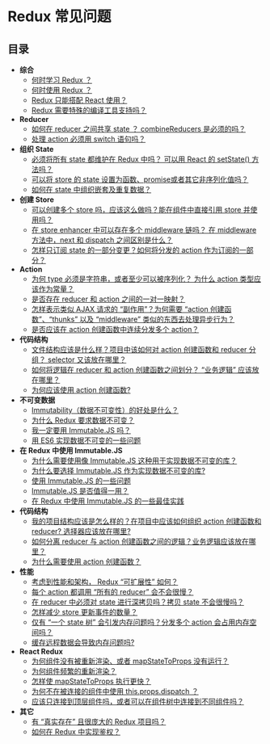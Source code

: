 # Redux 常见问题

## 目录

- **综合**
  - [何时学习 Redux ？](/docs/faq/General.md#general-when-to-learn)
  - [何时使用 Redux ？](/faq/General#general-when-to-use)
  - [Redux 只能搭配 React 使用？](/faq/General#general-only-react)
  - [Redux 需要特殊的编译工具支持吗？](/faq/General#general-build-tools)
- **Reducer**
  - [如何在 reducer 之间共享 state ？ combineReducers 是必须的吗？](/faq/Reducers#reducers-share-state)
  - [处理 action 必须用 switch 语句吗？](/faq/Reducers#reducers-use-switch)
- **组织 State**
  - [必须将所有 state 都维护在 Redux 中吗？ 可以用 React 的 setState() 方法吗？](/faq/OrganizingState#organizing-state-only-redux-state)
  - [可以将 store 的 state 设置为函数、promise或者其它非序列化值吗？](/faq/OrganizingState#organizing-state-non-serializable)
  - [如何在 state 中组织嵌套及重复数据？](/faq/OrganizingState#organizing-state-nested-data)
- **创建 Store**
  - [可以创建多个 store 吗，应该这么做吗？能在组件中直接引用 store 并使用吗？](/faq/StoreSetup#store-setup-multiple-stores)
  - [在 store enhancer 中可以存在多个 middleware 链吗？ 在 middleware 方法中，next 和 dispatch 之间区别是什么？](/faq/StoreSetup#store-setup-middleware-chains)
  - [怎样只订阅 state 的一部分变更？如何将分发的 action 作为订阅的一部分？](/faq/StoreSetup#store-setup-subscriptions)
- **Action**
  - [为何 type 必须是字符串，或者至少可以被序列化？ 为什么 action 类型应该作为常量？](/faq/Actions#actions-string-constants)
  - [是否存在 reducer 和 action 之间的一对一映射？](/faq/Actions#actions-reducer-mappings)
  - [怎样表示类似 AJAX 请求的 “副作用”？为何需要 “action 创建函数”、“thunks” 以及 “middleware” 类似的东西去处理异步行为？](/faq/Actions#actions-side-effects)
  - [是否应该在 action 创建函数中连续分发多个 action？](/faq/Actions#actions-multiple-actions)
- **代码结构**  
  - [文件结构应该是什么样？项目中该如何对 action 创建函数和 reducer 分组？ selector 又该放在哪里？](/faq/CodeStructure#structure-file-structure)
  - [如何将逻辑在 reducer 和 action 创建函数之间划分？ “业务逻辑” 应该放在哪里？](/faq/CodeStructure#structure-business-logic)
  - [为何应该使用 action 创建函数?](/docs/faq/CodeStructure.md#structure-action-creators)
- **不可变数据**
  - [Immutability（数据不可变性）的好处是什么？](/docs/faq/ImmutableData.md#benefits-of-immutability)
  - [为什么 Redux 要求数据不可变？](/docs/faq/ImmutableData.md#why-is-immutability-required)
  - [我一定要用 Immutable.JS 吗？](/docs/faq/ImmutableData.md#do-i-have-to-use-immutable-js)
  - [用 ES6 实现数据不可变的一些问题](/docs/faq/ImmutableData.md#issues-with-es6-for-immutable-ops)
- **在 Redux 中使用 Immutable.JS**
  - [为什么需要使用像 Immutable.JS 这种用于实现数据不可变的库？](/docs/recipes/UsingImmutableJS.md#why-use-immutable-library)
  - [为什么要选择 Immutable.JS 作为实现数据不可变的库?](/docs/recipes/UsingImmutableJS.md#why-choose-immutable-js)
  - [使用 Immutable.JS 的一些问题](/docs/recipes/UsingImmutableJS.md#issues-with-immutable-js)
  - [Immutable.JS 是否值得一用？](/docs/recipes/UsingImmutableJS.md#is-immutable-js-worth-effort)
  - [在 Redux 中使用 Immutable.JS 的一些最佳实践](/docs/recipes/UsingImmutableJS.md#immutable-js-best-practices)
- **代码结构**  
  - [我的项目结构应该是怎么样的？在项目中应该如何组织 action 创建函数和 reducer? 选择器应该放在哪里?](/docs/faq/CodeStructure.md#structure-file-structure)
  - [如何分离 reducer 与 action 创建函数之间的逻辑？业务逻辑应该放在哪里？](/docs/faq/CodeStructure.md#structure-business-logic)
  - [为什么需要使用 action 创建函数？](/docs/faq/CodeStructure.md#structure-action-creators)
- **性能**
  - [考虑到性能和架构， Redux “可扩展性” 如何？](/faq/Performance#performance-scaling)
  - [每个 action 都调用 “所有的 reducer” 会不会很慢？](/faq/Performance#performance-all-reducers)
  - [在 reducer 中必须对 state 进行深拷贝吗？拷贝 state 不会很慢吗？](/faq/Performance#performance-clone-state)
  - [怎样减少 store 更新事件的数量？](/faq/Performance#performance-update-events)
  - [仅有 “一个 state 树” 会引发内存问题吗？分发多个 action 会占用内存空间吗？](/faq/Performance#performance-state-memory)
  - [缓存远程数据会导致内存问题吗?](/docs/faq/Performance.md#performance-cache-memory)
- **React Redux**
  - [为何组件没有被重新渲染、或者 mapStateToProps 没有运行？](/faq/ReactRedux#react-not-rerendering)
  - [为何组件频繁的重新渲染？](/faq/ReactRedux#react-rendering-too-often)
  - [怎样使 mapStateToProps 执行更快？](/faq/ReactRedux#react-mapstate-speed)
  - [为何不在被连接的组件中使用 this.props.dispatch ？](/faq/ReactRedux#react-props-dispatch)
  - [应该只连接到顶层组件吗，或者可以在组件树中连接到不同组件吗？](/faq/ReactRedux#react-multiple-components)
- **其它**
  - [有 “真实存在” 且很庞大的 Redux 项目吗？](#miscellaneous-real-projects)
  - [如何在 Redux 中实现鉴权？](#miscellaneous-authentication)
